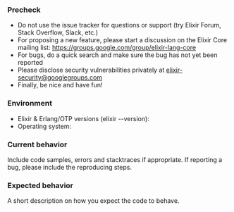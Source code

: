 ### Precheck

* Do not use the issue tracker for questions or support (try Elixir Forum, Stack Overflow, Slack, etc.)
* For proposing a new feature, please start a discussion on the Elixir Core mailing list: https://groups.google.com/group/elixir-lang-core
* For bugs, do a quick search and make sure the bug has not yet been reported
* Please disclose security vulnerabilities privately at elixir-security@googlegroups.com
* Finally, be nice and have fun!

### Environment

* Elixir & Erlang/OTP versions (elixir --version): 
* Operating system: 

### Current behavior

Include code samples, errors and stacktraces if appropriate.
If reporting a bug, please include the reproducing steps.

### Expected behavior

A short description on how you expect the code to behave.
